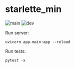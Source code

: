 # starlette_min

![main](https://github.com/deliseev/starlette_min/actions/workflows/python-app.yml/badge.svg?branch=main)
![dev](https://github.com/deliseev/starlette_min/actions/workflows/python-app.yml/badge.svg?branch=dev)

Run server:
```
uvicorn app.main:app --reload
```

Run tests:
```
pytest -x
```
